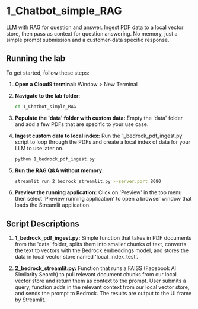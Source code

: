 # 1_Chatbot_simple_RAG

LLM with RAG for question and answer. Ingest PDF data to a local vector store, then pass as context for question answering. No memory, just a simple prompt submission and a customer-data specific response.

## Running the lab

To get started, follow these steps:

1. **Open a Cloud9 terminal:**
   Window > New Terminal

2. **Navigate to the lab folder**:

   ```bash
   cd 1_Chatbot_simple_RAG
   ```

3. **Populate the 'data' folder with custom data:** Empty the 'data' folder and add a few PDFs that are specific to your use case.

4. **Ingest custom data to local index:** Run the 1_bedrock_pdf_ingest.py script to loop through the PDFs and create a local index of data for your LLM to use later on.

   ```bash
   python 1_bedrock_pdf_ingest.py
   ```

5. **Run the RAG Q&A without memory:**
   ```bash
   streamlit run 2_bedrock_streamlit.py --server.port 8080
   ```
6. **Preview the running application:** Click on 'Preview' in the top menu then select 'Preview running application' to open a browser window that loads the Streamlit application.

## Script Descriptions

1. **1_bedrock_pdf_ingest.py:**
   Simple function that takes in PDF documents from the 'data' folder, splits them into smaller chunks of text, converts the text to vectors with the Bedrock embeddings model, and stores the data in local vector store named 'local_index_test'.

2. **2_bedrock_streamlit.py:**
   Function that runs a FAISS (Facebook AI Similarity Search) to pull relevant document chunks from our local vector store and return them as context to the prompt. User submits a query, function adds in the relevant context from our local vector store, and sends the prompt to Bedrock. The results are output to the UI frame by Streamlit.
